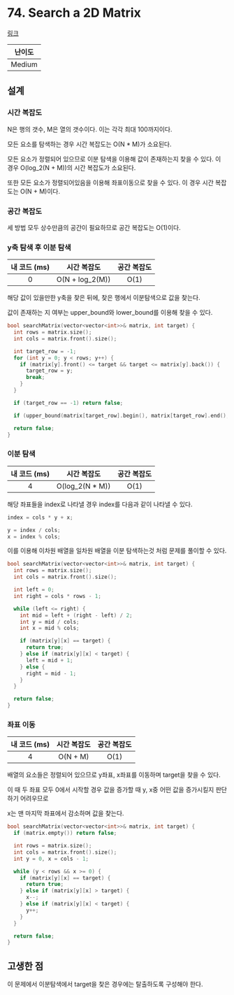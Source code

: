 # 74. Search a 2D Matrix

[링크](https://leetcode.com/problems/search-a-2d-matrix/)

| 난이도 |
| :----: |
| Medium |

## 설계

### 시간 복잡도

N은 행의 갯수, M은 열의 갯수이다. 이는 각각 최대 100까지이다.

모든 요소를 탐색하는 경우 시간 복잡도는 O(N \* M)가 소요된다.

모든 요소가 정렬되어 있으므로 이분 탐색을 이용해 값이 존재하는지 찾을 수 있다. 이 경우 O(log_2(N + M))의 시간 복잡도가 소요된다.

또한 모든 요소가 정렬되어있음을 이용해 좌표이동으로 찾을 수 있다. 이 경우 시간 복잡도는 O(N + M)이다.

### 공간 복잡도

세 방법 모두 상수만큼의 공간이 필요하므로 공간 복잡도는 O(1)이다.

### y축 탐색 후 이분 탐색

| 내 코드 (ms) |   시간 복잡도   | 공간 복잡도 |
| :----------: | :-------------: | :---------: |
|      0       | O(N + log_2(M)) |    O(1)     |

해당 값이 있을만한 y축을 찾은 뒤에, 찾은 행에서 이분탐색으로 값을 찾는다.

값이 존재하는 지 여부는 upper_bound와 lower_bound를 이용해 찾을 수 있다.

```cpp
bool searchMatrix(vector<vector<int>>& matrix, int target) {
  int rows = matrix.size();
  int cols = matrix.front().size();

  int target_row = -1;
  for (int y = 0; y < rows; y++) {
    if (matrix[y].front() <= target && target <= matrix[y].back()) {
      target_row = y;
      break;
    }
  }

  if (target_row == -1) return false;

  if (upper_bound(matrix[target_row].begin(), matrix[target_row].end(), target) - lower_bound(matrix[target_row].begin(), matrix[target_row].end(), target) >= 1) return true;

  return false;
}
```

### 이분 탐색

| 내 코드 (ms) |   시간 복잡도    | 공간 복잡도 |
| :----------: | :--------------: | :---------: |
|      4       | O(log_2(N \* M)) |    O(1)     |

해당 좌표들을 index로 나타낼 경우 index를 다음과 같이 나타낼 수 있다.

```cpp
index = cols * y + x;

y = index / cols;
x = index % cols;
```

이를 이용해 이차원 배열을 일차원 배열을 이분 탐색하는것 처럼 문제를 풀이할 수 있다.

```cpp
bool searchMatrix(vector<vector<int>>& matrix, int target) {
  int rows = matrix.size();
  int cols = matrix.front().size();

  int left = 0;
  int right = cols * rows - 1;

  while (left <= right) {
    int mid = left + (right - left) / 2;
    int y = mid / cols;
    int x = mid % cols;

    if (matrix[y][x] == target) {
      return true;
    } else if (matrix[y][x] < target) {
      left = mid + 1;
    } else {
      right = mid - 1;
    }
  }

  return false;
}
```

### 좌표 이동

| 내 코드 (ms) | 시간 복잡도 | 공간 복잡도 |
| :----------: | :---------: | :---------: |
|      4       |  O(N + M)   |    O(1)     |

배열의 요소들은 정렬되어 있으므로 y좌표, x좌표를 이동하며 target을 찾을 수 있다.

이 때 두 좌표 모두 0에서 시작할 경우 값을 증가할 때 y, x중 어떤 값을 증가시킬지 판단하기 어려우므로

x는 맨 마지막 좌표에서 감소하며 값을 찾는다.

```cpp
bool searchMatrix(vector<vector<int>>& matrix, int target) {
  if (matrix.empty()) return false;

  int rows = matrix.size();
  int cols = matrix.front().size();
  int y = 0, x = cols - 1;

  while (y < rows && x >= 0) {
    if (matrix[y][x] == target) {
      return true;
    } else if (matrix[y][x] > target) {
      x--;
    } else if (matrix[y][x] < target) {
      y++;
    }
  }

  return false;
}
```

## 고생한 점

이 문제에서 이분탐색에서 target을 찾은 경우에는 탈출하도록 구성해야 한다.
